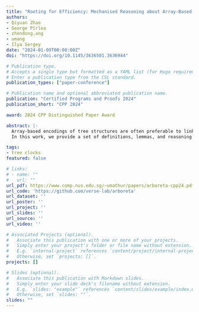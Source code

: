 ```yaml
---
title: "Rooting for Efficiency: Mechanised Reasoning about Array-Based Trees in Separation Logic"
authors:
- Qiyuan Zhao
- George Pîrlea
- zhendong.ang
- umang
- Ilya Sergey
date: "2024-01-09T00:00:00Z"
doi: "https://doi.org/10.1145/3636501.3636944"

# Publication type.
# Accepts a single type but formatted as a YAML list (for Hugo requirements).
# Enter a publication type from the CSL standard.
publication_types: ["paper-conference"]

# Publication name and optional abbreviated publication name.
publication: "Certified Programs and Proofs 2024"
publication_short: "CPP 2024"

award: 2024 CPP Distinguished Paper Award

abstract: |-
  Array-based encodings of tree structures are often preferable to linked or abstract data type-based representations for efficiency reasons. Compared to the more traditional encodings, array-based trees do not immediately offer convenient induction principles, and the programs that manipulate them often implement traversals non-recursively, requiring complex loop invariants for their correctness proofs.
  In this work, we provide a set of definitions, lemmas, and reasoning principles that streamline proofs about arraybased trees and programs that work with them. We showcase our proof techniques via a series of small but characteristic examples, culminating with a large case study: verification of a C implementation of a recently published *tree clock* data structure in a Separation Logic embedded into Coq.

tags:
- tree clocks
featured: false

# links:
# - name: ""
#   url: ""
url_pdf: https://www.comp.nus.edu.sg/~umathur/papers/arboreta-cpp24.pdf
url_code: 'https://github.com/verse-lab/arboreta'
url_dataset: ''
url_poster: ''
url_project: ''
url_slides: ''
url_source: ''
url_video: ''

# Associated Projects (optional).
#   Associate this publication with one or more of your projects.
#   Simply enter your project's folder or file name without extension.
#   E.g. `internal-project` references `content/project/internal-project/index.md`.
#   Otherwise, set `projects: []`.
projects: []

# Slides (optional).
#   Associate this publication with Markdown slides.
#   Simply enter your slide deck's filename without extension.
#   E.g. `slides: "example"` references `content/slides/example/index.md`.
#   Otherwise, set `slides: ""`.
slides: ""
---
```

